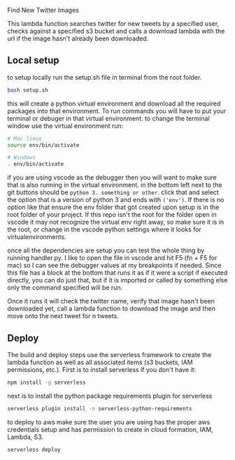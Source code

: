  Find New Twitter Images

This lambda function searches twitter for new tweets by a specified user, checks against a specified s3 bucket and calls a download lambda with the url if the image hasn't already been downloaded.

## Local setup

to setup locally run the setup.sh file in terminal from the root folder.

``` bash
bash setup.sh
```

this will create a python virtual environment and download all the required packages into that environment. To run commands you will have to put your terminal or debuger in that virtual environment. to change the terminal window use the virtual environment run:

``` bash
# Mac linux
source env/bin/activate

# Windows
. env/bin/activate
```

if you are using vscode as the debugger then you will want to make sure that is also running in the virtual environment. in the bottom left next to the git buttons should be `python 3. something or other`. click that and select the option that is a version of python 3 and ends with `('env')`. If there is no option like that ensure the env folder that got created upon setup is in the root folder of your project. If this repo isn't the root for the folder open in vscode it may not recognize the virtual env right away, so make sure it is in the root, or change in the vscode python settings where it looks for virtualenvironments.

once all the dependencies are setup you can test the whole thing by running handler.py. I like to open the file in vscode and hit F5 (fn + F5 for mac) so I can see the debugger values at my breakpoints if needed. Since this file has a block at the bottom that runs it as if it were a script if executed directly, you can do just that, but if it is imported or called by something else only the command specified will be run.

Once it runs it will check the twitter name, verify that image hasn't been downloaded yet, call a lambda function to download the image and then move onto the next tweet for n tweets.

## Deploy

The build and deploy steps use the serverless framework to create the lambda function as well as all associated items (s3 buckets, IAM permissions, etc.). First is to install serverless if you don't have it:

``` bash
npm install -g serverless
```

next is to install the python package requirements plugin for serverless

``` bash
serverless plugin install -n serverless-python-requirements
```

to deploy to aws make sure the user you are using has the proper aws credentials setup and has permission to create in cloud formation, IAM, Lambda, S3.

``` bash
serverless deploy
```
